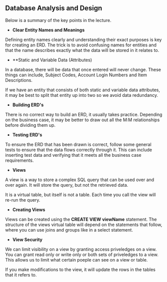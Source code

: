 ## Database Analysis and Design

Below is a summary of the key points in the lecture.

- **Clear Entity Names and Meanings**

Defining entity names clearly and understanding their exact purposes is key for creating an ERD. The trick is to avoid confusing names for entities and that the name describes exactly what the data will be stored in it relates to.

- **Static and Variable Data (Attributes)

In a database, there will be data that once entered will never change. These things can include, Subject Codes, Account Login Numbers and Item Descriptions. 

If we have an entity that consists of both static and variable data attributes, it may be best to split that entity up into two so we avoid data redundancy.

- **Building ERD's**

There is no correct way to build an ERD, it usually takes practice. Depending on the business case, it may be better to draw out all the M:M relationships before dividing them up. 

- **Testing ERD's**

To ensure the ERD that has been drawn is correct, follow some general tests to ensure that the data flows correctly through it. This can include inserting test data and verifying that it meets all the business case requirements.

- **Views**

A view is a way to store a complex SQL query that can be used over and over again. It will store the query, but not the retrieved data.

It is a virtual table, but itself is not a table. Each time you call the view will re-run the query.

- **Creating Views**

Views can be created using the **CREATE VIEW viewName** statement. The structure of the views virtual table will depend on the statements that follow, where you can use joins and groups like in a select statement.

- **View Security**

We can limit visibility on a view by granting access priveledges on a view. You can grant read only or write only or both sets of priveledges to a view. This allows us to limit what certain poeple can see on a view or table.

If you make modifications to the view, it will update the rows in the tables that it refers to. 